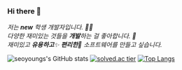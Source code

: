 ### Hi there 👋
<p>
  <em>
    저는 <b>new</b> 학생 개발자입니다. 👨‍💻 <br>
    다양한 재미있는 것들을 <b>개발</b>하는 걸 좋아합니다. 🎁 <br>
    재미있고 <b>유용하고</b>✨ <b>편리한</b>🎉 소프트웨어를 만들고 싶습니다. 
  </em>  
</p>

<!--
**seoyoungs/seoyoungs** is a ✨ _special_ ✨ repository because its `README.md` (this file) appears on your GitHub profile.

Here are some ideas to get you started:

- 🔭 I’m currently working on ...
- 🌱 I’m currently learning ...
- 👯 I’m looking to collaborate on ...
- 🤔 I’m looking for help with ...
- 💬 Ask me about ...
- 📫 How to reach me: ...
- 😄 Pronouns: ...
- ⚡ Fun fact: ...
-->
![seoyoungs's GitHub stats](https://github-readme-stats.vercel.app/api?username=seoyoungs&show_icons=true&theme=radical)
[![solved.ac tier](http://mazassumnida.wtf/api/generate_badge?boj=gkh459459)](https://solved.ac/gkh459459)
[![Top Langs](https://github-readme-stats.vercel.app/api/top-langs/?username=seoyoungs&langs_count=8)](https://github.com/seoyoungs/github-readme-stats)
